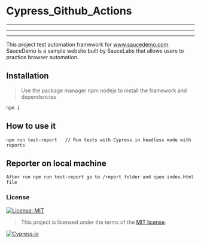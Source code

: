 # Cypress_Github_Actions

---

---

---

This project test automation framework for www.saucedemo.com. SauceDemo is a sample website built by SauceLabs that allows users to practice browser automation.

## Installation

> Use the package manager npm nodejs to install the framework and dependencies

```
npm i

```

## How to use it

```
npm run test-report   // Run tests with Cypress in headless mode with reports
```

## Reporter on local machine

```
After run npm run test-report go to /report folder and open index.html file
```

### License

[![License: MIT](https://img.shields.io/badge/License-MIT-yellow.svg)](https://opensource.org/licenses/MIT)

> This project is licensed under the terms of the [MIT license](/LICENSE).

[![Cypress.io](https://img.shields.io/badge/Tested%20with-Cypress-04C38E.svg)](https://www.cypress.io/)
